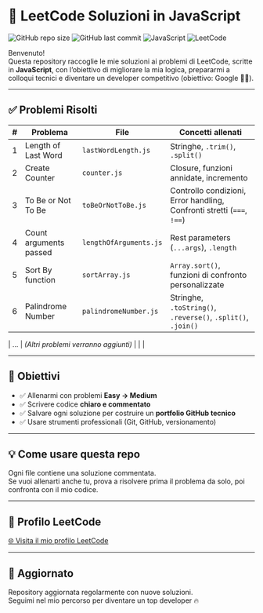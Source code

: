 # 🧠 LeetCode Soluzioni in JavaScript

![GitHub repo size](https://img.shields.io/github/repo-size/Marco08557/leetcode-js)
![GitHub last commit](https://img.shields.io/github/last-commit/Marco08557/leetcode-js)
![JavaScript](https://img.shields.io/badge/code-JavaScript-yellow)
![LeetCode](https://img.shields.io/badge/solved%20on-LeetCode-orange)

Benvenuto!  
Questa repository raccoglie le mie soluzioni ai problemi di LeetCode, scritte in **JavaScript**, con l’obiettivo di migliorare la mia logica, prepararmi a colloqui tecnici e diventare un developer competitivo (obiettivo: Google 💼🚀).

---

## ✅ Problemi Risolti

| #   | Problema                        | File                         | Concetti allenati               |
|-----|----------------------------------|-------------------------------|----------------------------------|
| 1   | Length of Last Word             | `lastWordLength.js`        | Stringhe, `.trim()`, `.split()` |
| 2   | Create Counter        | `counter.js`    | Closure, funzioni annidate, incremento|
| 3   | To Be or Not To Be    | `toBeOrNotToBe.js`     | Controllo condizioni, Error handling, Confronti stretti (`===`, `!==`) |
| 4  | Count arguments passed   | `lengthOfArguments.js`    | Rest parameters (`...args`), `.length` |
| 5  | Sort By function              | `sortArray.js`                | `Array.sort()`, funzioni di confronto personalizzate |
| 6  | Palindrome Number    | `palindromeNumber.js`  | Stringhe, `.toString()`, `.reverse()`, `.split()`, `.join()` |
	


| …   | *(Altri problemi verranno aggiunti)* |                               |                                  |

---


## 🧭 Obiettivi

- ✅ Allenarmi con problemi **Easy → Medium**
- ✅ Scrivere codice **chiaro e commentato**
- ✅ Salvare ogni soluzione per costruire un **portfolio GitHub tecnico**
- ✅ Usare strumenti professionali (Git, GitHub, versionamento)

---

## 💡 Come usare questa repo

Ogni file contiene una soluzione commentata.  
Se vuoi allenarti anche tu, prova a risolvere prima il problema da solo, poi confronta con il mio codice.

---

## 🔗 Profilo LeetCode

[🌐 Visita il mio profilo LeetCode](https://leetcode.com/Marco08557/)

---

## 📅 Aggiornato

Repository aggiornata regolarmente con nuove soluzioni.  
Seguimi nel mio percorso per diventare un top developer 🔥
